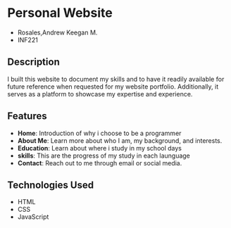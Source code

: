 # Personal Website

- Rosales,Andrew Keegan M.
- INF221

## Description

I built this website to document my skills and to have it readily available for future reference when requested for my website portfolio. Additionally, it serves as a platform to showcase my expertise and experience.

## Features

- **Home**: Introduction of why i choose to be a programmer
- **About Me**: Learn more about who I am, my background, and interests.
- **Education**: Learn about where i study in my school days
- **skills**: This are the progress of my study in each launguage
- **Contact**: Reach out to me through email or social media.

## Technologies Used

- HTML
- CSS
- JavaScript
